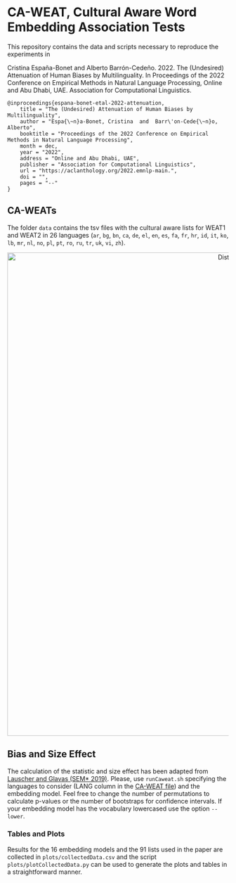 # CA-WEAT, Cultural Aware Word Embedding Association Tests

This repository contains the data and scripts necessary to reproduce the experiments in 

Cristina España-Bonet and Alberto Barrón-Cedeño. 2022. The (Undesired) Attenuation of Human Biases by Multilinguality. In Proceedings of the 2022 Conference on Empirical Methods in Natural Language Processing, Online and Abu Dhabi, UAE. Association for Computational Linguistics.

```
@inproceedings{espana-bonet-etal-2022-attenuation,
    title = "The (Undesired) Attenuation of Human Biases by Multilinguality",
    author = "Espa{\~n}a-Bonet, Cristina  and  Barr\'on-Cede{\~n}o, Alberto",
    booktitle = "Proceedings of the 2022 Conference on Empirical Methods in Natural Language Processing",
    month = dec,
    year = "2022",
    address = "Online and Abu Dhabi, UAE",
    publisher = "Association for Computational Linguistics",
    url = "https://aclanthology.org/2022.emnlp-main.",
    doi = "",
    pages = "--"
}
```

## CA-WEATs

The folder ```data``` contains the tsv files with the cultural aware lists for WEAT1 and WEAT2 in 26 languages 
(```ar```, 
```bg```, 
```bn```, 
```ca```, 
```de```, 
```el```, 
```en```, 
```es```, 
```fa```, 
```fr```, 
```hr```, 
```id```, 
```it```, 
```ko```, 
```lb```, 
```mr```, 
```nl```, 
```no```, 
```pl```, 
```pt```, 
```ro```, 
```ru```, 
```tr```, 
```uk```, 
```vi```, 
```zh```).

<p align="center">
  <img src="data/CA_WEATv1s.png" width="1100" title="Distribution per country">
</p>

## Bias and Size Effect

The calculation of the statistic and size effect has been adapted from [Lauscher and Glavas (SEM* 2019)](https://github.com/umanlp/XWEAT). Please, use ```runCaweat.sh``` specifying the languages to consider (LANG column in the [CA-WEAT file](data/CA-WEATv1.tsv)) and the embedding model. Feel free to change the number of permutations to calculate p-values or the number of bootstraps for confidence intervals. If your embedding model has the vocabulary lowercased use the option ```--lower```.

### Tables and Plots

Results for the 16 embedding models and the 91 lists used in the paper are collected in ```plots/collectedData.csv```  and the script ```plots/plotCollectedData.py``` can be used to generate the plots and tables in a straightforward manner. 
